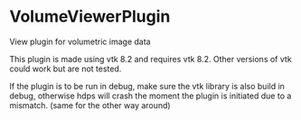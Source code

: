 # VolumeViewerPlugin
View plugin for volumetric image data

This plugin is made using vtk 8.2 and requires vtk 8.2.  Other versions of vtk could work but are not tested.

If the plugin is to be run in debug, make sure the vtk library is also build in debug, otherwise hdps will crash the moment the plugin is initiated due to a mismatch. (same for the other way around)